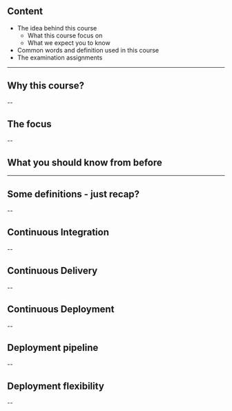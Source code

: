 ## Content

* The idea behind this course
  * What this course focus on 
  * What we expect you to know
* Common words and definition used in this course
* The examination assignments


---
## Why this course?


--
## The focus


--
## What you should know from before


---
## Some definitions - just recap?


--
## Continuous Integration


--
## Continuous Delivery


--
## Continuous Deployment


--
## Deployment pipeline


--
## Deployment flexibility


--
